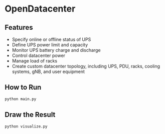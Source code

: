 # OpenDatacenter

## Features
- Specify online or offline status of UPS
- Define UPS power limit and capacity
- Monitor UPS battery charge and discharge
- Control datacenter power
- Manage load of racks
- Create custom datacenter topology, including UPS, PDU, racks, cooling systems, gNB, and user equipment

## How to Run
```sh
python main.py
```

## Draw the Result
```sh
python visualize.py
```

